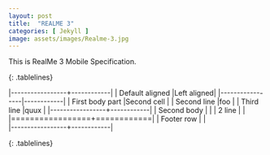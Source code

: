 ```yaml
---
layout: post
title:  "REALME 3"
categories: [ Jekyll ]
image: assets/images/Realme-3.jpg
---
```


This is RealMe 3 Mobile Specification. 




<style>
.tablelines table, .tablelines td, .tablelines th {
        border: 1px solid black;
        }
</style>

{: .tablelines}

|-----------------+------------|
| Default aligned |Left aligned| 
|-----------------|------------|
| First body part |Second cell | 
| Second line     |foo         |
| Third line      |quux        |
|-----------------+------------|
| Second body     |            |
| 2 line          |            |         
|=================+============|
| Footer row      |            |         
|-----------------+------------|

{: .tablelines}









